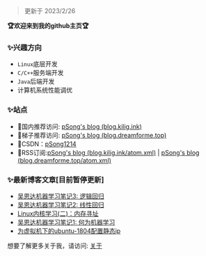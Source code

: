 > 更新于 2023/2/26 

**:trophy:欢迎来到我的github主页:trophy:**

### ✨兴趣方向

- ``Linux``底层开发
- ``C/C++``服务端开发
- ``Java``后端开发
- 计算机系统性能调优

### ✨站点

- 🎈国内推荐访问: [pSong's blog (blog.kilig.ink)](http://blog.kilig.ink/)
- 🎈梯子推荐访问: [pSong's blog (blog.dreamforme.top)](https://blog.dreamforme.top/)
- 🎈CSDN：[pSong1214](https://blog.csdn.net/weixin_42792088)
- 🎈RSS订阅:[pSong's blog (blog.kilig.ink/atom.xml)](http://blog.kilig.ink/atom.xml) | [pSong's blog (blog.dreamforme.top/atom.xml)](https://blog.dreamforme.top/atom.xml)


### ✨最新博客文章[目前暂停更新]

<!-- BLOG-POST-LIST:START -->
- [吴恩达机器学习笔记3: 逻辑回归](http://1291945816.github.io/2022/01/15/%E5%90%B4%E6%81%A9%E8%BE%BE%E6%9C%BA%E5%99%A8%E5%AD%A6%E4%B9%A0%E7%AC%94%E8%AE%B03-%E9%80%BB%E8%BE%91%E5%9B%9E%E5%BD%92/)
- [吴恩达机器学习笔记2: 线性回归](http://1291945816.github.io/2022/01/12/%E5%90%B4%E6%81%A9%E8%BE%BE%E6%9C%BA%E5%99%A8%E5%AD%A6%E4%B9%A0%E7%AC%94%E8%AE%B02-%E7%BA%BF%E6%80%A7%E5%9B%9E%E5%BD%92/)
- [Linux内核学习&lpar;二&rpar;：内存寻址](http://1291945816.github.io/2022/01/10/Linux%E5%86%85%E6%A0%B8%E5%AD%A6%E4%B9%A0%E7%B3%BB%E5%88%97%EF%BC%88%E4%BA%8C%EF%BC%89%EF%BC%9A%E5%86%85%E5%AD%98%E5%AF%BB%E5%9D%80/)
- [吴恩达机器学习笔记1: 何为机器学习](http://1291945816.github.io/2022/01/06/%E5%90%B4%E6%81%A9%E8%BE%BE%E6%9C%BA%E5%99%A8%E5%AD%A6%E4%B9%A0%E7%AC%94%E8%AE%B01-%E4%BD%95%E4%B8%BA%E6%9C%BA%E5%99%A8%E5%AD%A6%E4%B9%A0/)
- [为虚拟机下的ubuntu-1804配置静态ip](http://1291945816.github.io/2022/01/05/%E4%B8%BA%E8%99%9A%E6%8B%9F%E6%9C%BA%E4%B8%8B%E7%9A%84ubuntu-1804%E9%85%8D%E7%BD%AE%E9%9D%99%E6%80%81ip/)
<!-- BLOG-POST-LIST:END -->

想要了解更多关于我，请访问: [关于](http://blog.kilig.ink/about/)



